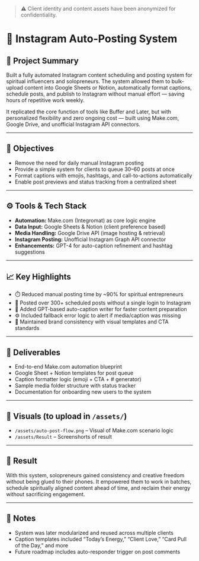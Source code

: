 > ⚠️ Client identity and content assets have been anonymized for confidentiality.

# 🤖 Instagram Auto-Posting System

## 🧠 Project Summary
Built a fully automated Instagram content scheduling and posting system for spiritual influencers and solopreneurs. The system allowed them to bulk-upload content into Google Sheets or Notion, automatically format captions, schedule posts, and publish to Instagram without manual effort — saving hours of repetitive work weekly.

It replicated the core function of tools like Buffer and Later, but with personalized flexibility and zero ongoing cost — built using Make.com, Google Drive, and unofficial Instagram API connectors.

---

## 🎯 Objectives
- Remove the need for daily manual Instagram posting
- Provide a simple system for clients to queue 30–60 posts at once
- Format captions with emojis, hashtags, and call-to-actions automatically
- Enable post previews and status tracking from a centralized sheet

---

## ⚙️ Tools & Tech Stack
- **Automation:** Make.com (Integromat) as core logic engine  
- **Data Input:** Google Sheets & Notion (client preference based)  
- **Media Handling:** Google Drive API (image hosting & retrieval)  
- **Instagram Posting:** Unofficial Instagram Graph API connector  
- **Enhancements:** GPT-4 for auto-caption refinement and hashtag suggestions

---

## 📈 Key Highlights
- ⏱️ Reduced manual posting time by ~90% for spiritual entrepreneurs  
- 📆 Posted over 300+ scheduled posts without a single login to Instagram  
- 🧠 Added GPT-based auto-caption writer for faster content preparation  
- ⚙️ Included fallback error logic to alert if media/caption was missing  
- 🎨 Maintained brand consistency with visual templates and CTA standards

---

## 🧩 Deliverables
- End-to-end Make.com automation blueprint  
- Google Sheet + Notion templates for post queue  
- Caption formatter logic (emoji + CTA + # generator)  
- Sample media folder structure with status tracker  
- Documentation for onboarding new users to the system

---

## 📸 Visuals (to upload in `/assets/`)
- `/assets/auto-post-flow.png` – Visual of Make.com scenario logic  
- `/assets/Result` – Screenshorts of result

---

## 🤝 Result
With this system, solopreneurs gained consistency and creative freedom without being glued to their phones. It empowered them to work in batches, schedule spiritually aligned content ahead of time, and reclaim their energy without sacrificing engagement.

---

## 💬 Notes
- System was later modularized and reused across multiple clients  
- Caption templates included “Today’s Energy,” “Client Love,” “Card Pull of the Day,” and more  
- Future roadmap includes auto-responder trigger on post comments  

